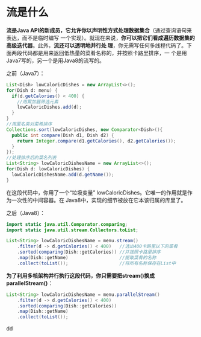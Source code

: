 流是什么
================================================================================
**流是Java API的新成员，它允许你以声明性方式处理数据集合**（通过查询语句来表达，而不是临时编写
一个实现）。就现在来说，**你可以把它们看成遍历数据集的高级迭代器**。此外，**流还可以透明地并行处
理**，你无需写任何多线程代码了。下面两段代码都是用来返回低热量的菜肴名称的，并按照卡路里排序，一
个是用Java7写的，另一个是用Java8的流写的。

之前（Java7）：
```java
List<Dish> lowCaloricDishes = new ArrayList<>();
for(Dish d: menu) {
  if(d.getCalories() < 400) {
    //用累加器筛选元素
    lowCaloricDishes.add(d);
  }
}
//用匿名类对菜希排序
Collections.sort(lowCaloricDishes, new Comparator<Dish>(){
  public int compare(Dish d1, Dish d2) {
    return Integer.compare(d1.getCalories(), d2.getCalories());
  }
});
//处理排序后的菜名列表
List<String> lowCaloricDishesName = new ArrayList<>();
for(Dish d: lowCaloricDishes) {
  lowCaloricDishesName.add(d.getName());
}
```
在这段代码中，你用了一个“垃圾变量” lowCaloricDishes。它唯一的作用就是作为一次性的中间容器。在
Java8中，实现的细节被放在它本该归属的库里了。

之后（Java8）：
```java
import static java.util.Comparator.comparing;
import static java.util.stream.Collectors.toList;

List<String> lowCaloricDishesName = menu.stream()
    .filter(d -> d.getCalories() < 400)   //选出400卡路里以下的菜肴
    .sorted(comparing(Dish::getCalories)) //并按照卡路里排序
    .map(Dish::getName)                   //提取菜肴的名称
    .collect(toList());                   //将所有名称保存在List中
```
**为了利用多核架构并行执行这段代码，你只需要把stream()换成parallelStream()**：
```java
List<String> lowCaloricDishesName = menu.parallelStream()
    .filter(d -> d.getCalories() < 400)  
    .sorted(comparing(Dish::getCalories))
    .map(Dish::getName)                  
    .collect(toList());
```






























dd
